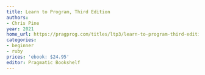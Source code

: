 ```yaml
---
title: Learn to Program, Third Edition
authors:
- Chris Pine
year: 2021
home_url: https://pragprog.com/titles/ltp3/learn-to-program-third-edition/
categories:
- beginner
- ruby
prices: 'ebook: $24.95'
editor: Pragmatic Bookshelf
---
```

